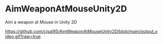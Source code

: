 # AimWeaponAtMouseUnity2D
Aim a weapon at Mouse in Unity 2D

https://github.com/cjsal95/AimWeaponAtMouseUnity2D/blob/main/output_video.gif?raw=true
